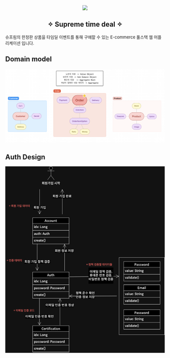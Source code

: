 <div align="center">
<img src="https://image-cdn.hypb.st/https%3A%2F%2Fhypebeast.com%2Fimage%2F2019%2F10%2Fsupreme-san-francisco-opening-party-inside-look-2.jpg?cbr=1&q=90">

<h2>✧ Supreme time deal ✧</h2>

</div>
<p style="font-size: small">
슈프림의 한정판 상품을 타임딜 이벤트를 통해 구매할 수 있는 E-commerce 풀스택 웹 어플리케이션 입니다.
</p>

## **Domain model**
<img width="1439px" src="docs/images/supreme-time-deal-domain-design.png">

## **Auth Design**
<img width="1439px" src="docs/images/_Accounts-flow.drawio.png">

